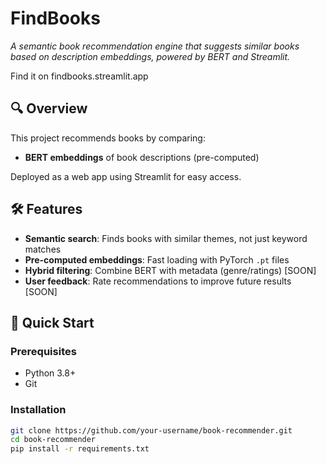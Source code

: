 # FindBooks

_A semantic book recommendation engine that suggests similar books based on description embeddings, powered by BERT and Streamlit._

Find it on findbooks.streamlit.app

## 🔍 Overview
This project recommends books by comparing:
- **BERT embeddings** of book descriptions (pre-computed)

Deployed as a web app using Streamlit for easy access.

## 🛠️ Features
- **Semantic search**: Finds books with similar themes, not just keyword matches
- **Pre-computed embeddings**: Fast loading with PyTorch `.pt` files
- **Hybrid filtering**: Combine BERT with metadata (genre/ratings) [SOON]
- **User feedback**: Rate recommendations to improve future results [SOON]

## 🚀 Quick Start

### Prerequisites
- Python 3.8+
- Git

### Installation
```bash
git clone https://github.com/your-username/book-recommender.git
cd book-recommender
pip install -r requirements.txt
